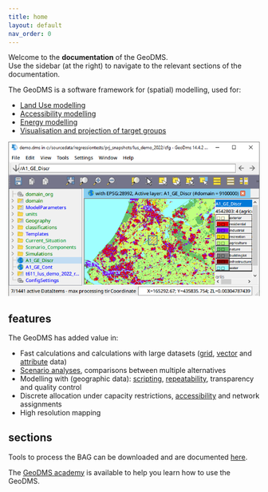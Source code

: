```yaml
---
title: home
layout: default
nav_order: 0
---
```

Welcome to the **documentation** of the GeoDMS. <BR>Use the sidebar (at the right) to navigate to the relevant sections of the documentation.

The GeoDMS is a software framework for (spatial) modelling, used for:

- [Land Use modelling](https://github.com/ObjectVision/LandUseModelling/wiki)
- [Accessibility modelling](https://github.com/ObjectVision/AccessibilityModelling/wiki)
- [Energy modelling](https://www.pbl.nl/modellen/vesta)
- [Visualisation and projection of target groups](https://woonzorgwijzer.nl)

![](assets/img/GUI/qt.png)


## features

The GeoDMS has added value in:

- Fast calculations and calculations with large datasets ([grid](https://en.wikipedia.org/wiki/Grid_(spatial_index)), [vector](https://en.wikipedia.org/wiki/Euclidean_vector#In_Cartesian_space) and [attribute](docs/attribute) data)
- [Scenario analyses](https://en.wikipedia.org/wiki/Scenario_analysis), comparisons between multiple alternatives
- Modelling with (geographic data): [scripting](https://en.wikipedia.org/wiki/Scripting_language), [repeatability](https://en.wikipedia.org/wiki/Repeatability), transparency and quality control
- Discrete allocation under capacity restrictions, [accessibility](https://github.com/ObjectVision/AccessibilityModelling/wiki) and network assignments
- High resolution mapping

## sections

Tools to process the BAG can be downloaded and are documented [here](https://github.com/ObjectVision/BAG-Tools/wiki).

The [GeoDMS academy](https://github.com/ObjectVision/GeoDMS_Academy/wiki) is available to help you learn how to use the GeoDMS.  

